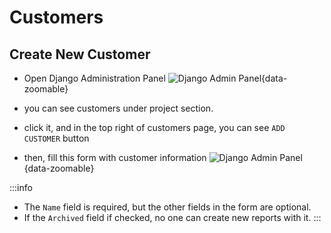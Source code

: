 # Customers


## Create New Customer
* Open Django Administration Panel
    ![Django Admin Panel](/adminstration/django-admin-panel.png){data-zoomable}

* you can see customers under project section.

* click it, and in the top right of customers page, you can see `ADD CUSTOMER` button

* then, fill this form with customer information
![Django Admin Panel](/adminstration/customers/add-customer-form.png){data-zoomable}

:::info
* The `Name` field is required, but the other fields in the form are optional.
* If the `Archived` field if checked, no one can create new reports with it.
:::